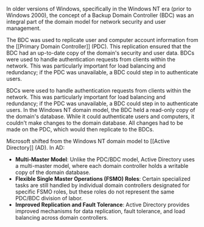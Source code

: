In older versions of Windows, specifically in the Windows NT era (prior to Windows 2000), the concept of a Backup Domain Controller (BDC) was an integral part of the domain model for network security and user management. 

The BDC was used to replicate user and computer account information from the [[Primary Domain Controller]] (PDC). This replication ensured that the BDC had an up-to-date copy of the domain's security and user data. BDCs were used to handle authentication requests from clients within the network. This was particularly important for load balancing and redundancy; if the PDC was unavailable, a BDC could step in to authenticate users.

BDCs were used to handle authentication requests from clients within the network. This was particularly important for load balancing and redundancy; if the PDC was unavailable, a BDC could step in to authenticate users. In the Windows NT domain model, the BDC held a read-only copy of the domain's database. While it could authenticate users and computers, it couldn't make changes to the domain database. All changes had to be made on the PDC, which would then replicate to the BDCs.

Microsoft shifted from the Windows NT domain model to [[Active Directory]] (AD). In AD:

- **Multi-Master Model**: Unlike the PDC/BDC model, Active Directory uses a multi-master model, where each domain controller holds a writable copy of the domain database.
- **Flexible Single Master Operations (FSMO) Roles**: Certain specialized tasks are still handled by individual domain controllers designated for specific FSMO roles, but these roles do not represent the same PDC/BDC division of labor.
- **Improved Replication and Fault Tolerance**: Active Directory provides improved mechanisms for data replication, fault tolerance, and load balancing across domain controllers.

